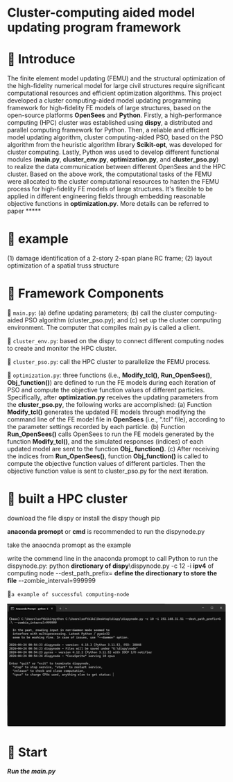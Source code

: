 # Cluster-computing aided model updating program framework
:loudspeaker: Introduce
====
The finite element model updating (FEMU) and the structural optimization of the high-fidelity numerical model for large civil structures require significant computational resources and efficient optimization algorithms. This project developed a cluster computing-aided model updating programming framework for high-fidelity FE models of large structures, based on the open-source platforms **OpenSees** and **Python**. Firstly, a high-performance computing (HPC) cluster was established using **dispy**, a distributed and parallel computing framework for Python. Then, a reliable and efficient model updating algorithm, cluster computing-aided PSO, based on the PSO algorithm from the heuristic algorithm library **Scikit-opt**, was developed for cluster computing. Lastly, Python was used to develop different functional modules (**main.py**, **cluster_env.py**, **optimization.py**, and **cluster_pso.py**) to realize the data communication between different OpenSees and the HPC cluster. Based on the above work, the computational tasks of the FEMU were allocated to the cluster computational resources to hasten the FEMU process for high-fidelity FE models of large structures. It's flexible to be applied in different engineering fields through embedding reasonable objective functions in **optimization.py**. More details can be referred to paper *****

:memo: example 
========
(1) damage identification of a 2-story 2-span plane RC frame; (2) layout optimization of a spatial truss structure

:memo: Framework Components
========
:wrench: `main.py`: (a) define updating parameters; (b) call the cluster computing-aided PSO algorithm (cluster_pso.py); and (c) set up the cluster computing environment. The computer that compiles main.py is called a client.

:wrench: `cluster_env.py`: based on the dispy to connect different computing nodes to create and monitor the HPC cluster.


:wrench: `cluster_pso.py`: call the HPC cluster to parallelize the FEMU process.

:wrench: `optimization.py`: three functions (i.e., **Modify_tcl()**, **Run_OpenSees()**, **Obj_function()**) are defined to run the FE models during each iteration of PSO and compute the objective function values of different particles. Specifically, after **optimization.py** receives the updating parameters from the **cluster_pso.py**, the following works are accomplished: (a) Function **Modify_tcl()** generates the updated FE models through modifying the command line of the FE model file in **OpenSees** (i.e., “.tcl” file), according to the parameter settings recorded by each particle. (b) Function **Run_OpenSees()** calls OpenSees to run the FE models generated by the function **Modify_tcl()**, and the simulated responses (indices) of each updated model are sent to the function **Obj_ function()**. (c) After receiving the indices from **Run_OpenSees()**, function **Obj_function()** is called to compute the objective function values of different particles. Then the objective function value is sent to cluster_pso.py for the next iteration.

:memo: built a HPC cluster
========
download the file dispy or install the dispy though pip

**anaconda promopt** or **cmd** is recommended to run the dispynode.py 

take the anaocnda promopt as the example

write the commend line in the anaconda promopt to call Python to run the dispynode.py: python **dirctionary of dispy**\dispynode.py -c 12 -i **ipv4** of computing node --dest_path_prefix= **define the directionary to store the file** --zombie_interval=999999

:wrench:`a example of successful computing-node`

![Image text](https://github.com/zhengjunhao11/Cluster-computing-aided-model-updating-program-framework/blob/main/computing_node.png)




:memo: Start
========
**_Run the main.py_**
